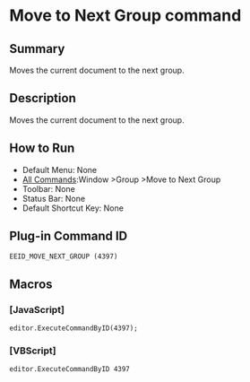# Move to Next Group command

## Summary

Moves the current document to the next group.

## Description

Moves the current document to the next group.

## How to Run

- Default Menu: None
- [All Commands](../tools/all_commands):Window
\>Group \>Move to Next Group
- Toolbar: None
- Status Bar: None
- Default Shortcut Key: None

## Plug-in Command ID

```
EEID_MOVE_NEXT_GROUP (4397)```

## Macros

### \[JavaScript\]

```
editor.ExecuteCommandByID(4397);
```

### \[VBScript\]

```
editor.ExecuteCommandByID 4397
```
